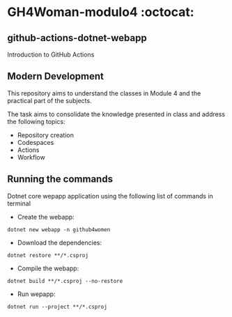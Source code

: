 # GH4Woman-modulo4  :octocat: 

## github-actions-dotnet-webapp
Introduction to GitHub Actions

## Modern Development
This repository aims to understand the classes in Module 4 and the practical part of the subjects.

The task aims to consolidate the knowledge presented in class and address the following topics:

- Repository creation
- Codespaces
- Actions
- Workflow

## Running the commands
Dotnet core wepapp application using the following list of commands in terminal

- Create the webapp:
```
dotnet new webapp -n github4women
```
- Download the dependencies:
```
dotnet restore **/*.csproj
```
- Compile the webapp:
```
dotnet build **/*.csproj --no-restore
```
- Run wepapp:
```
dotnet run --project **/*.csproj
```

